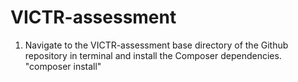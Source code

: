 # VICTR-assessment

1. Navigate to the VICTR-assessment base directory of the Github repository in terminal and install the Composer dependencies. "composer install"
